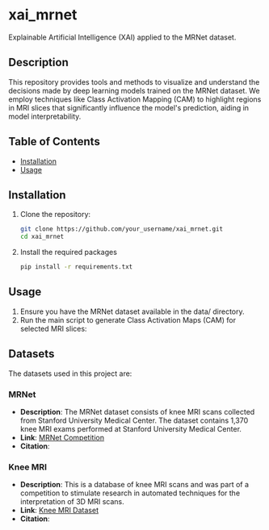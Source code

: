 # xai_mrnet

Explainable Artificial Intelligence (XAI) applied to the MRNet dataset.

## Description

This repository provides tools and methods to visualize and understand the decisions made by deep learning models
trained on the MRNet dataset. We employ techniques like Class Activation Mapping (CAM) to highlight regions in MRI
slices that significantly influence the model's prediction, aiding in model interpretability.

## Table of Contents

- [Installation](#installation)
- [Usage](#usage)

## Installation

1. Clone the repository:

    ```bash
    git clone https://github.com/your_username/xai_mrnet.git
    cd xai_mrnet
    ```

2. Install the required packages

    ```bash
    pip install -r requirements.txt
    ```

## Usage
1. Ensure you have the MRNet dataset available in the data/ directory.
2. Run the main script to generate Class Activation Maps (CAM) for selected MRI slices:

## Datasets

The datasets used in this project are:

### MRNet
- **Description**: The MRNet dataset consists of knee MRI scans collected from Stanford University Medical Center. The dataset contains 1,370 knee MRI exams performed at Stanford University Medical Center.
- **Link**: [MRNet Competition](https://stanfordmlgroup.github.io/competitions/mrnet/)
- **Citation**:

### Knee MRI
- **Description**: This is a database of knee MRI scans and was part of a competition to stimulate research in automated techniques for the interpretation of 3D MRI scans.
- **Link**: [Knee MRI Dataset](http://www.riteh.uniri.hr/~istajduh/projects/kneeMRI/)
- **Citation**:
